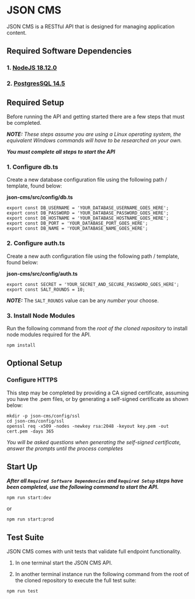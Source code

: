# JSON CMS

JSON CMS is a RESTful API that is designed for managing application content.

## Required Software Dependencies

### 1. [NodeJS 18.12.0](https://nodejs.org/en/download/)

### 2. [PostgresSQL 14.5](https://www.postgresql.org/download/)

## Required Setup

Before running the API and getting started there are a few steps that
must be completed.

**_NOTE:_** _These steps assume you are using a Linux operating system, the
equivalent Windows commands will have to be researched on your own._

**_You must complete all steps to start the API_**

### 1. Configure db.ts

Create a new database configuration file using the following path / template, found below:

**json-cms/src/config/db.ts**

```
export const DB_USERNAME = 'YOUR_DATABASE_USERNAME_GOES_HERE';
export const DB_PASSWORD = 'YOUR_DATABASE_PASSWORD_GOES_HERE';
export const DB_HOSTNAME = 'YOUR_DATABASE_HOSTNAME_GOES_HERE';
export const DB_PORT = 'YOUR_DATABASE_PORT_GOES_HERE';
export const DB_NAME = 'YOUR_DATABASE_NAME_GOES_HERE';
```

### 2. Configure auth.ts

Create a new auth configuration file using the following path / template, found below:

**json-cms/src/config/auth.ts**

```
export const SECRET = 'YOUR_SECRET_AND_SECURE_PASSWORD_GOES_HERE';
export const SALT_ROUNDS = 10;
```

**_NOTE:_** The `SALT_ROUNDS` value can be any _number_ your choose.

### 3. Install Node Modules

Run the following command from the _root of the cloned repository_ to
install node modules required for the API.

```
npm install
```

## Optional Setup

### Configure HTTPS

This step may be completed by providing a CA signed certificate, assuming
you have the .pem files, or by generating a self-signed certificate
as shown below:

```
mkdir -p json-cms/config/ssl
cd json-cms/config/ssl
openssl req -x509 -nodes -newkey rsa:2048 -keyout key.pem -out cert.pem -days 365
```

_You will be asked questions when generating the self-signed certificate, answer the prompts until the process completes_

## Start Up

**_After all `Required Software Dependencies` and `Required Setup` steps have been completed, use the following command
to start the API._**

```
npm run start:dev
```

or

```
npm run start:prod
```

## Test Suite

JSON CMS comes with unit tests that validate full endpoint functionality.

1. In one terminal start the JSON CMS API.

2. In another terminal instance run the following command from the root of the cloned repository
   to execute the full test suite:

```
npm run test
```
